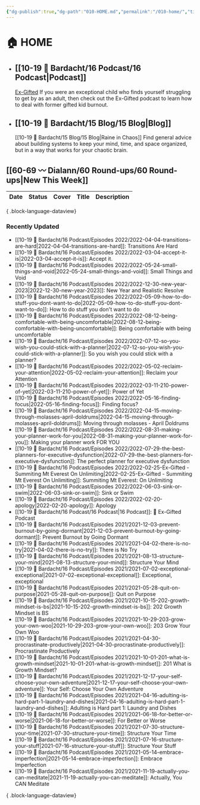 ```yaml
---
{"dg-publish":true,"dg-path":"010-HOME.md","permalink":"/010-home/","title":"🏠 HOME","pinned":true,"contentClasses":"cards cards-1-1 dashboard","tags":["gardenEntry"],"noteIcon":"","created":"2021-10-13","updated":"2023-08-16T23:23:34.000-04:00"}
---
```


# 🏠 HOME
- ## [[10-19 💢 Bardacht/16 Podcast/16 Podcast\|Podcast]]
  [Ex-Gifted](https://exgifted.com/)
  If you were an exceptional child who finds yourself struggling to get by as an adult, then check out the Ex-Gifted podcast to learn how to deal with former gifted kid burnout.

- ## [[10-19 💢 Bardacht/15 Blog/15 Blog\|Blog]]
  [[10-19 💢 Bardacht/15 Blog/15 Blog\|Raine in Chaos]]
  Find general advice about building systems to keep your mind, time, and space organized, but in a way that works for your chaotic brain.

## [[60-69 〰️ Dialann/60 Round-ups/60 Round-ups\|New This Week]]
| Date | Status | Cover | Title | Description |
| ---- | ------ | ----- | ----- | ----------- |

{ .block-language-dataview}

### Recently Updated
- [[10-19 💢 Bardacht/16 Podcast/Episodes 2022/2022-04-04-transitions-are-hard\|2022-04-04-transitions-are-hard]]: Transitions Are Hard
- [[10-19 💢 Bardacht/16 Podcast/Episodes 2022/2022-03-04-accept-it-is\|2022-03-04-accept-it-is]]: Accept it.
- [[10-19 💢 Bardacht/16 Podcast/Episodes 2022/2022-05-24-small-things-and-void\|2022-05-24-small-things-and-void]]: Small Things and Void
- [[10-19 💢 Bardacht/16 Podcast/Episodes 2022/2022-12-30-new-year-2023\|2022-12-30-new-year-2023]]: New Year and Realistic Resolve
- [[10-19 💢 Bardacht/16 Podcast/Episodes 2022/2022-05-09-how-to-do-stuff-you-dont-want-to-do\|2022-05-09-how-to-do-stuff-you-dont-want-to-do]]: How to do stuff you don't want to do
- [[10-19 💢 Bardacht/16 Podcast/Episodes 2022/2022-08-12-being-comfortable-with-being-uncomfortable\|2022-08-12-being-comfortable-with-being-uncomfortable]]: Being comfortable with being uncomfortable
- [[10-19 💢 Bardacht/16 Podcast/Episodes 2022/2022-07-12-so-you-wish-you-could-stick-with-a-planner\|2022-07-12-so-you-wish-you-could-stick-with-a-planner]]: So you wish you could stick with a planner?
- [[10-19 💢 Bardacht/16 Podcast/Episodes 2022/2022-05-02-reclaim-your-attention\|2022-05-02-reclaim-your-attention]]: Reclaim your Attention
- [[10-19 💢 Bardacht/16 Podcast/Episodes 2022/2022-03-11-210-power-of-yet\|2022-03-11-210-power-of-yet]]: Power of Yet
- [[10-19 💢 Bardacht/16 Podcast/Episodes 2022/2022-05-16-finding-focus\|2022-05-16-finding-focus]]: Finding focus?
- [[10-19 💢 Bardacht/16 Podcast/Episodes 2022/2022-04-15-moving-through-molasses-april-doldrums\|2022-04-15-moving-through-molasses-april-doldrums]]: Moving through molasses - April Doldrums
- [[10-19 💢 Bardacht/16 Podcast/Episodes 2022/2022-08-31-making-your-planner-work-for-you\|2022-08-31-making-your-planner-work-for-you]]: Making your planner work FOR YOU
- [[10-19 💢 Bardacht/16 Podcast/Episodes 2022/2022-07-29-the-best-planners-for-executive-dysfunction\|2022-07-29-the-best-planners-for-executive-dysfunction]]: The perfect planner for executive dysfunction
- [[10-19 💢 Bardacht/16 Podcast/Episodes 2022/2022-02-25-Ex-Gifted - Summiting Mt Everest On Unlimiting\|2022-02-25-Ex-Gifted - Summiting Mt Everest On Unlimiting]]: Summiting Mt Everest: On Unlimiting
- [[10-19 💢 Bardacht/16 Podcast/Episodes 2022/2022-06-03-sink-or-swim\|2022-06-03-sink-or-swim]]: Sink or Swim
- [[10-19 💢 Bardacht/16 Podcast/Episodes 2022/2022-02-20-apology\|2022-02-20-apology]]: Apology
- [[10-19 💢 Bardacht/16 Podcast/16 Podcast\|16 Podcast]]: 📌 Ex-Gifted Podcast
- [[10-19 💢 Bardacht/16 Podcast/Episodes 2021/2021-12-03-prevent-burnout-by-going-dormant\|2021-12-03-prevent-burnout-by-going-dormant]]: Prevent Burnout by Going Dormant
- [[10-19 💢 Bardacht/16 Podcast/Episodes 2021/2021-04-02-there-is-no-try\|2021-04-02-there-is-no-try]]: There is No Try
- [[10-19 💢 Bardacht/16 Podcast/Episodes 2021/2021-08-13-structure-your-mind\|2021-08-13-structure-your-mind]]: Structure Your Mind
- [[10-19 💢 Bardacht/16 Podcast/Episodes 2021/2021-07-02-exceptional-exceptional\|2021-07-02-exceptional-exceptional]]: Exceptional, exceptional
- [[10-19 💢 Bardacht/16 Podcast/Episodes 2021/2021-05-28-quit-on-purpose\|2021-05-28-quit-on-purpose]]: Quit on Purpose
- [[10-19 💢 Bardacht/16 Podcast/Episodes 2021/2021-10-15-202-growth-mindset-is-bs\|2021-10-15-202-growth-mindset-is-bs]]: 202 Growth Mindset is BS
- [[10-19 💢 Bardacht/16 Podcast/Episodes 2021/2021-10-29-203-grow-your-own-woo\|2021-10-29-203-grow-your-own-woo]]: 203 Grow Your Own Woo
- [[10-19 💢 Bardacht/16 Podcast/Episodes 2021/2021-04-30-procrastinate-productively\|2021-04-30-procrastinate-productively]]: Procrastinate Productively
- [[10-19 💢 Bardacht/16 Podcast/Episodes 2021/2021-10-01-201-what-is-growth-mindset\|2021-10-01-201-what-is-growth-mindset]]: 201 What is Growth Mindset?
- [[10-19 💢 Bardacht/16 Podcast/Episodes 2021/2021-12-17-your-self-choose-your-own-adventure\|2021-12-17-your-self-choose-your-own-adventure]]: Your Self: Choose Your Own Adventure
- [[10-19 💢 Bardacht/16 Podcast/Episodes 2021/2021-04-16-adulting-is-hard-part-1-laundry-and-dishes\|2021-04-16-adulting-is-hard-part-1-laundry-and-dishes]]: Adulting is Hard part 1: Laundry and Dishes
- [[10-19 💢 Bardacht/16 Podcast/Episodes 2021/2021-06-18-for-better-or-worse\|2021-06-18-for-better-or-worse]]: For Better or Worse
- [[10-19 💢 Bardacht/16 Podcast/Episodes 2021/2021-07-30-structure-your-time\|2021-07-30-structure-your-time]]: Structure Your Time
- [[10-19 💢 Bardacht/16 Podcast/Episodes 2021/2021-07-16-structure-your-stuff\|2021-07-16-structure-your-stuff]]: Structure Your Stuff
- [[10-19 💢 Bardacht/16 Podcast/Episodes 2021/2021-05-14-embrace-imperfection\|2021-05-14-embrace-imperfection]]: Embrace Imperfection
- [[10-19 💢 Bardacht/16 Podcast/Episodes 2021/2021-11-19-actually-you-can-meditate\|2021-11-19-actually-you-can-meditate]]: Actually, You CAN Meditate

{ .block-language-dataview}





